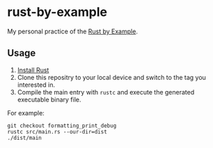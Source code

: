 # rust-by-example

My personal practice of the [Rust by Example](https://doc.rust-lang.org/stable/rust-by-example/).

## Usage

1. [Install Rust](https://www.rust-lang.org/tools/install)
2. Clone this repositry to your local device and switch to the tag you interested in.
3. Compile the main entry with `rustc` and execute the generated executable binary file.

For example:

```shell
git checkout formatting_print_debug
rustc src/main.rs --our-dir=dist
./dist/main
```
